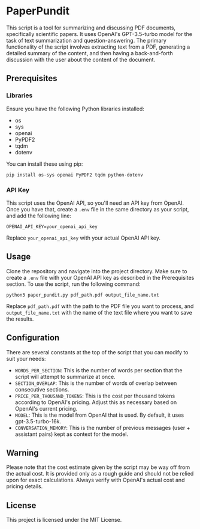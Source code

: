# PaperPundit
This script is a tool for summarizing and discussing PDF documents, specifically scientific papers. It uses OpenAI's GPT-3.5-turbo model for the task of text summarization and question-answering. The primary functionality of the script involves extracting text from a PDF, generating a detailed summary of the content, and then having a back-and-forth discussion with the user about the content of the document.

## Prerequisites
### Libraries
Ensure you have the following Python libraries installed:

- os
- sys
- openai
- PyPDF2
- tqdm
- dotenv

You can install these using pip:

```shell
pip install os-sys openai PyPDF2 tqdm python-dotenv
```

### API Key
This script uses the OpenAI API, so you'll need an API key from OpenAI. Once you have that, create a `.env` file in the same directory as your script, and add the following line:

```
OPENAI_API_KEY=your_openai_api_key
```

Replace `your_openai_api_key` with your actual OpenAI API key.

## Usage
Clone the repository and navigate into the project directory. Make sure to create a `.env` file with your OpenAI API key as described in the Prerequisites section. To use the script, run the following command:

```shell
python3 paper_pundit.py pdf_path.pdf output_file_name.txt
```
Replace `pdf_path.pdf` with the path to the PDF file you want to process, and `output_file_name.txt` with the name of the text file where you want to save the results.

## Configuration
There are several constants at the top of the script that you can modify to suit your needs:

- `WORDS_PER_SECTION`: This is the number of words per section that the script will attempt to summarize at once.
- `SECTION_OVERLAP`: This is the number of words of overlap between consecutive sections.
- `PRICE_PER_THOUSAND_TOKENS`: This is the cost per thousand tokens according to OpenAI's pricing. Adjust this as necessary based on OpenAI's current pricing.
- `MODEL`: This is the model from OpenAI that is used. By default, it uses gpt-3.5-turbo-16k.
- `CONVERSATION_MEMORY`: This is the number of previous messages (user + assistant pairs) kept as context for the model.

## Warning
Please note that the cost estimate given by the script may be way off from the actual cost. It is provided only as a rough guide and should not be relied upon for exact calculations. Always verify with OpenAI's actual cost and pricing details.

## License
This project is licensed under the MIT License.
